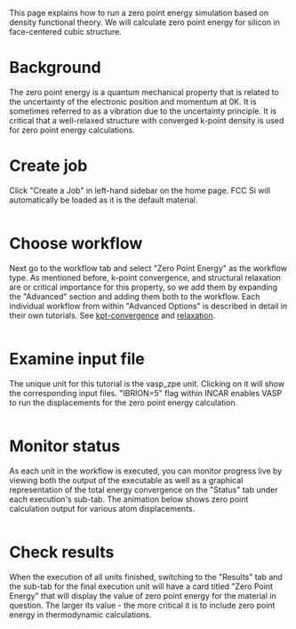 <!-- by MH -->

This page explains how to run a zero point energy simulation based on density functional theory. We will calculate zero point energy for silicon in face-centered cubic structure.

# Background

The zero point energy is a quantum mechanical property that is related to the uncertainty of the electronic position and momentum at 0K. It is sometimes referred to as a vibration due to the uncertainty principle. It is critical that a well-relaxed structure with converged k-point density is used for zero point energy calculations.

# Create job

Click "Create a Job" in left-hand sidebar on the home page. FCC Si will automatically be loaded as it is the default material.

<img data-gifffer="/images/CreateZPEStructure.gif" />

# Choose workflow

Next go to the workflow tab and select "Zero Point Energy" as the workflow type. As mentioned before, k-point convergence, and structural relaxation are or critical importance for this property, so we add them by expanding the "Advanced" section and adding them both to the workflow. Each individual workflow from within "Advanced Options" is described in detail in their own tutorials. See [kpt-convergence](kpt-convergence) and [relaxation](relaxation).

<img data-gifffer="/images/CreateZPEWorkflow.gif" />

# Examine input file

The unique unit for this tutorial is the vasp_zpe unit. Clicking on it will show the corresponding input files. "IBRION=5" flag within INCAR enables VASP to run the displacements for the zero point energy calculation.

<img data-gifffer="/images/ShowZPEUnit.gif" />

# Monitor status

As each unit in the workflow is executed, you can monitor progress live by viewing both the output of the executable as well as a graphical representation of the total energy convergence on the "Status" tab under each execution's sub-tab. The animation below shows zero point calculation output for various atom displacements.

<img data-gifffer="/images/TrackZPEResults.gif" />

# Check results

When the execution of all units finished, switching to the "Results" tab and the sub-tab for the final execution unit will have a card titled "Zero Point Energy" that will display the value of zero point energy for the material in question. The larger its value - the more critical it is to include zero point energy in thermodynamic calculations.

<img data-gifffer="/images/ShowZPEResults.gif" />

